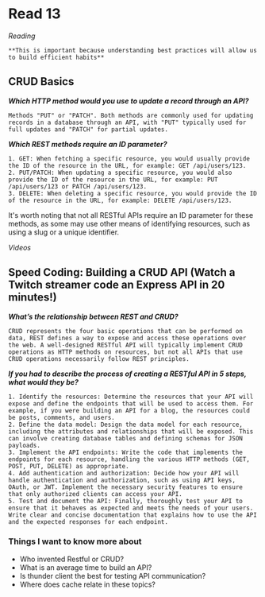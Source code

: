 # Read 13

*Reading*

	**This is important because understanding best practices will allow us to build efficient habits**

## CRUD Basics

***Which HTTP method would you use to update a record through an API?***

	Methods "PUT" or "PATCH". Both methods are commonly used for updating records in a database through an API, with "PUT" typically used for full updates and "PATCH" for partial updates.

***Which REST methods require an ID parameter?***

    1. GET: When fetching a specific resource, you would usually provide the ID of the resource in the URL, for example: GET /api/users/123.
    2. PUT/PATCH: When updating a specific resource, you would also provide the ID of the resource in the URL, for example: PUT /api/users/123 or PATCH /api/users/123.
    3. DELETE: When deleting a specific resource, you would provide the ID of the resource in the URL, for example: DELETE /api/users/123.
It's worth noting that not all RESTful APIs require an ID parameter for these methods, as some may use other means of identifying resources, such as using a slug or a unique identifier.

*Videos*

## Speed Coding: Building a CRUD API (Watch a Twitch streamer code an Express API in 20 minutes!)

***What’s the relationship between REST and CRUD?***

	CRUD represents the four basic operations that can be performed on data, REST defines a way to expose and access these operations over the web. A well-designed RESTful API will typically implement CRUD operations as HTTP methods on resources, but not all APIs that use CRUD operations necessarily follow REST principles.

***If you had to describe the process of creating a RESTful API in 5 steps, what would they be?***

    1. Identify the resources: Determine the resources that your API will expose and define the endpoints that will be used to access them. For example, if you were building an API for a blog, the resources could be posts, comments, and users.
    2. Define the data model: Design the data model for each resource, including the attributes and relationships that will be exposed. This can involve creating database tables and defining schemas for JSON payloads.
    3. Implement the API endpoints: Write the code that implements the endpoints for each resource, handling the various HTTP methods (GET, POST, PUT, DELETE) as appropriate.
    4. Add authentication and authorization: Decide how your API will handle authentication and authorization, such as using API keys, OAuth, or JWT. Implement the necessary security features to ensure that only authorized clients can access your API.
    5. Test and document the API: Finally, thoroughly test your API to ensure that it behaves as expected and meets the needs of your users. Write clear and concise documentation that explains how to use the API and the expected responses for each endpoint.

### Things I want to know more about

- Who invented Restful or CRUD?
- What is an average time to build an API?
- Is thunder client the best for testing API communication?
- Where does cache relate in these topics?

